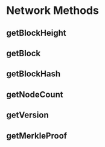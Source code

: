 # Network Methods

## getBlockHeight

## getBlock

## getBlockHash

## getNodeCount

## getVersion

## getMerkleProof
